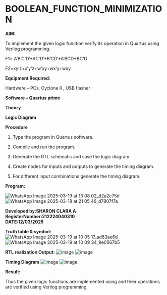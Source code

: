 # BOOLEAN_FUNCTION_MINIMIZATION

**AIM:**

To implement the given logic function verify its operation in Quartus using Verilog programming.

F1= A’B’C’D’+AC’D’+B’CD’+A’BCD+BC’D 

F2=xy’z+x’y’z+w’xy+wx’y+wxy

**Equipment Required:**

Hardware – PCs, Cyclone II , USB flasher

**Software – Quartus prime**

**Theory**

**Logic Diagram**

**Procedure**

1.	Type the program in Quartus software.

2.	Compile and run the program.

3.	Generate the RTL schematic and save the logic diagram.

4.	Create nodes for inputs and outputs to generate the timing diagram.

5.	For different input combinations generate the timing diagram.


**Program:**

![WhatsApp Image 2025-03-19 at 13 08 02_d2a2e75d](https://github.com/user-attachments/assets/18c1ee82-c327-4899-be02-825548dd0bb8)                                                                                   
                                                                                                                                                                                                                     ![WhatsApp Image 2025-03-18 at 21 05 46_d7807f7a](https://github.com/user-attachments/assets/6d9706cd-bdbf-43af-a5a1-2519feb385f6)


**Developed by:SHARON CLARA A**                                                                                                                                                              
**RegisterNumber:212224040310**                                                                                                                                                                                           
**DATE:12/03/2025**

**Truth table & symbol:**
![WhatsApp Image 2025-03-19 at 10 05 17_ad83ae6d](https://github.com/user-attachments/assets/15d06142-3516-4f1d-b305-e357e0d11347)
![WhatsApp Image 2025-03-19 at 10 09 34_9e0567b5](https://github.com/user-attachments/assets/d3adca37-8a49-4400-88d3-f651ea706b37)                                                                                                 

**RTL realization Output:**                                                                                                                                                                                           ![image](https://github.com/user-attachments/assets/a5932a20-a600-42ae-b20f-1372db585113)
 ![image](https://github.com/user-attachments/assets/7cd3dc12-37a9-454b-aafe-abb678604d72)



**Timing Diagram**
![image](https://github.com/user-attachments/assets/91f40222-e8d2-432a-a6bd-039ddb523fff)
![image](https://github.com/user-attachments/assets/ddfcf282-5e00-4f4e-80fb-dbb3a292ce95)




**Result:**

Thus the given logic functions are implemented using and their operations are verified using Verilog programming.


